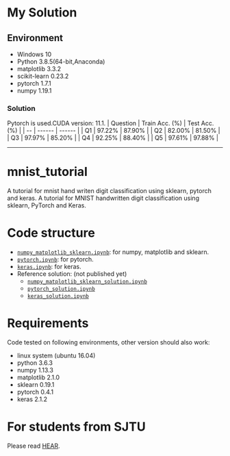 # My Solution
## Environment
- Windows 10
- Python 3.8.5(64-bit,Anaconda)
- matplotlib 3.3.2
- scikit-learn 0.23.2
- pytorch 1.7.1
- numpy 1.19.1

### Solution
Pytorch is used.CUDA version: 11.1.
| Question | Train Acc. (%) | Test Acc. (%) |
| -- | ------ | ------ |
| Q1 | 97.22% | 87.90% |
| Q2 | 82.00% | 81.50% |
| Q3 | 97.97% | 85.20% |
| Q4 | 92.25% | 88.40% |
| Q5 | 97.61% | 97.88% |

-------

# mnist_tutorial
A tutorial for mnist hand writen digit classification using sklearn, pytorch and keras.
A tutorial for MNIST handwritten digit classification using sklearn, PyTorch and Keras.

# Code structure
* [`numpy_matplotlib_sklearn.ipynb`](numpy_matplotlib_sklearn.ipynb): for numpy, matplotlib and sklearn.
* [`pytorch.ipynb`](pytorch.ipynb): for pytorch.
* [`keras.ipynb`](keras.ipynb): for keras.
* Reference solution: (not published yet)
    * [`numpy_matplotlib_sklearn_solution.ipynb`](numpy_matplotlib_sklearn_solution.ipynb)
    * [`pytorch_solution.ipynb`](pytorch_solution.ipynb)
    * [`keras_solution.ipynb`](keras_solution.ipynb)
# Requirements
Code tested on following environments, other version should also work:
* linux system (ubuntu 16.04) 
* python 3.6.3
* numpy 1.13.3
* matplotlib 2.1.0
* sklearn 0.19.1
* pytorch 0.4.1
* keras 2.1.2
# For students from SJTU
Please read [HEAR](EE369.md).